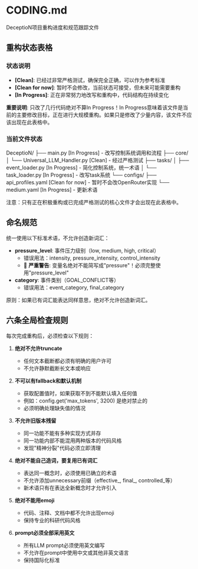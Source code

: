 # CODING.md

DeceptioN项目重构进度和规范跟踪文件

## 重构状态表格

### 状态说明
- **[Clean]**: 已经过非常严格测试，确保完全正确，可以作为参考标准
- **[Clean for now]**: 暂时不会修改，当前状态可接受，但未来可能需要重构
- **[In Progress]**: 正在非常努力地改写和重构中，代码结构在持续变化

**重要说明**: 只改了几行代码绝对不算In Progress！In Progress意味着该文件是当前的主要修改目标，正在进行大规模重构。如果只是修改了少量内容，该文件不应该出现在此表格中。

### 当前文件状态

DeceptioN/
├── main.py [In Progress] - 改写控制系统调用和流程
├── core/
│   └── Universal_LLM_Handler.py [Clean] - 经过严格测试
├── tasks/
│   ├── event_loader.py [In Progress] - 简化控制系统，统一术语
│   └── task_loader.py [In Progress] - 改写task系统
└── configs/
    ├── api_profiles.yaml [Clean for now] - 暂时不会改OpenRouter实现
    └── medium.yaml [In Progress] - 更新术语

注意：只有正在积极重构或已完成严格测试的核心文件才会出现在此表格中。

## 命名规范

统一使用以下标准术语，不允许创造新词汇：

- **pressure_level**: 事件压力级别（low, medium, high, critical）
  - 错误用法：intensity, pressure_intensity, control_intensity
  - 🚨 **严重警告**: 变量名绝对不能简写成"pressure"！必须完整使用"pressure_level"
- **category**: 事件类别（GOAL_CONFLICT等）
  - 错误用法：event_category, final_category

原则：如果已有词汇能表达同样意思，绝对不允许创造新词汇。

## 六条全局检查规则

每次完成重构后，必须检查以下规则：

1. **绝对不允许truncate**
   - 任何文本截断都必须有明确的用户许可
   - 不允许静默截断长文本或响应

2. **不可以有fallback和默认机制**
   - 获取配置值时，如果获取不到不能默认填入任何值
   - 例如：config.get('max_tokens', 3200) 是绝对禁止的
   - 必须明确处理缺失值的情况

3. **不允许旧版本残留**
   - 同一功能不能有多种实现方式并存
   - 同一功能内部不能混用两种版本的代码风格
   - 发现"精神分裂"代码必须立即清理

4. **绝对不能自己造词，要复用已有词汇**
   - 表达同一概念时，必须使用已确立的术语
   - 不允许添加unnecessary前缀（effective_, final_, controlled_等）
   - 新术语只有在表达全新概念时才允许引入

5. **绝对不能用emoji**
   - 代码、注释、文档中都不允许出现emoji
   - 保持专业的科研代码风格

6. **prompt必须全部采用英文**
   - 所有LLM prompt必须使用英文编写
   - 不允许在prompt中使用中文或其他非英文语言
   - 保持国际化标准